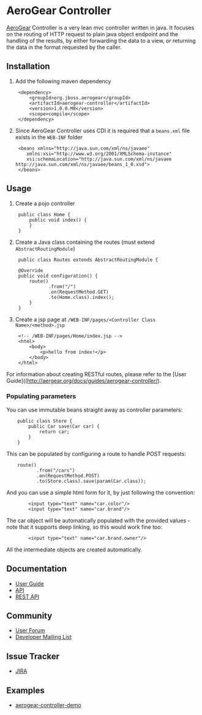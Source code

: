 # AeroGear Controller
[AeroGear](http://aerogear.org) Controller is a very lean mvc controller written in java. It focuses on the routing of HTTP request to plain java object endpoint
and the handling of the results, by either forwarding the data to a view, or returning the data in the format requested by the caller.

## Installation
1. Add the following maven dependency

        <dependency>
            <groupId>org.jboss.aerogear</groupId>
            <artifactId>aerogear-controller</artifactId>
            <version>1.0.0.M8</version>
            <scope>compile</scope>
        </dependency>
        
1. Since AeroGear Controller uses CDI it is required that a ```beans.xml``` file exists in the ```WEB-INF``` folder

        <beans xmlns="http://java.sun.com/xml/ns/javaee"
           xmlns:xsi="http://www.w3.org/2001/XMLSchema-instance"
           xsi:schemaLocation="http://java.sun.com/xml/ns/javaee http://java.sun.com/xml/ns/javaee/beans_1_0.xsd">
        </beans>  

## Usage
1. Create a pojo controller

        public class Home {
            public void index() {
            }
        }

1. Create a Java class containing the routes (must extend `AbstractRoutingModule`)

        public class Routes extends AbstractRoutingModule {

        @Override
        public void configuration() {
            route()
                   .from("/")
                   .on(RequestMethod.GET)
                   .to(Home.class).index();
            }
        }

1. Create a jsp page at `/WEB-INF/pages/<Controller Class Name>/<method>.jsp`

        <!-- /WEB-INF/pages/Home/index.jsp -->
        <html>
            <body>
                <p>hello from index!</p>
            </body>
        </html>
        
For information about creating RESTful routes, please refer to the [User Guide]((http://aergear.org/docs/guides/aerogear-controller/).
        
### Populating parameters

You can use immutable beans straight away as controller parameters:

        public class Store {
            public Car save(Car car) {
                return car;
            }
        }

This can be populated by configuring a route to handle POST requests:

        route()
               .from("/cars")
               .on(RequestMethod.POST)
               .to(Store.class).save(param(Car.class));

And you can use a simple html form for it, by just following the convention:

            <input type="text" name="car.color"/>
            <input type="text" name="car.brand"/>

The car object will be automatically populated with the provided values - note that it supports deep linking, so this would work fine too:

            <input type="text" name="car.brand.owner"/>

All the intermediate objects are created automatically.  
  

## Documentation
* [User Guide](http://aergear.org/docs/guides/aerogear-controller/)
* [API](http://aerogear.org/docs/specs/aerogear-controller)
* [REST API](http://aerogear.org/docs/specs/aerogear-rest-api)

## Community
* [User Forum](https://community.jboss.org/en/aerogear?view=discussions)
* [Developer Mailing List](http://aerogear-dev.1069024.n5.nabble.com)

## Issue Tracker
* [JIRA](https://issues.jboss.org/browse/AEROGEAR)

## Examples
* [aerogear-controller-demo](https://github.com/aerogear/aerogear-controller-demo) 
